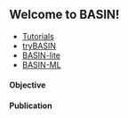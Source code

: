 ## Welcome to BASIN!

- [Tutorials](tutorials.md)
- [tryBASIN](tryBASIN.md)
- [BASIN-lite](basin-lite.md)
- [BASIN-ML](basin-ml.md)

#### Objective

#### Publication
